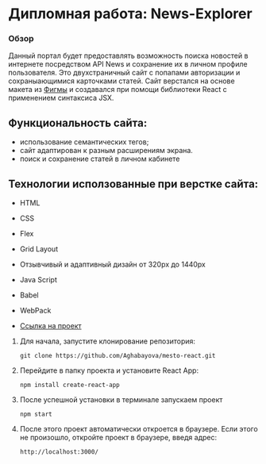 # Дипломная работа: News-Explorer


### Обзор
Данный портал будет предоставлять возможность поиска новостей в интернете посредством API News и сохранение их в личном профиле пользователя.
Это двухстраничный сайт с попапами авторизации и сохраныающимися карточками статей. 
Сайт верстался на основе макета из [Фигмы](https://www.figma.com/file/Dhl21eRzzbFMBe0DU9SglF/Diploma-WEB-v2.0-(for-students)?node-id=0%3A1) и создавался при помощи библиотеки React с применением синтаксиса JSX.


## Функциональность сайта: 

* использование семантических тегов;
* сайт адаптирован к разным расширениям экрана. 
* поиск и сохранение статей в личном кабинете

## Технологии исползованные при верстке сайта: 

* HTML
* CSS
* Flex
* Grid Layout
* Отзывчивый и адаптивный дизайн от 320px до 1440px
* Java Script
* Babel
* WebPack


* [Ссылка на проект](https://aghabayova.github.io/react-mesto-auth/)


1. Для начала, запустите клонирование репозитория:
    ```
    git clone https://github.com/Aghabayova/mesto-react.git
    ```

2. Перейдите в папку проекта и установите React App:
    ```
    npm install create-react-app
    ```

3. После успешной установки в терминале запускаем проект

    ```
    npm start
    ```
4. После этого проект автоматически откроется в браузере. Если этого не произошло,      откройте проект в браузере, введя адрес:

    ```
    http://localhost:3000/
    ```
